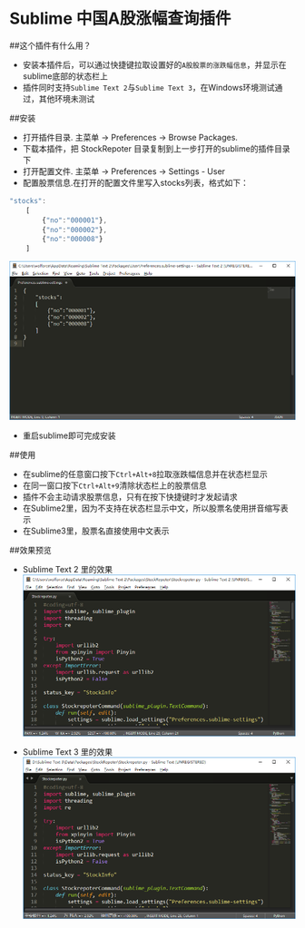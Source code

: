 ﻿Sublime 中国A股涨幅查询插件
========

##这个插件有什么用？
- 安装本插件后，可以通过快捷键拉取设置好的`A股股票的涨跌幅信息`，并显示在sublime底部的状态栏上
- 插件同时支持`Sublime Text 2`与`Sublime Text 3`，在Windows环境测试通过，其他环境未测试

##安装
- 打开插件目录. 主菜单 -> Preferences -> Browse Packages.
- 下载本插件，把 StockRepoter 目录复制到上一步打开的sublime的插件目录下
- 打开配置文件. 主菜单 -> Preferences -> Settings - User
- 配置股票信息.在打开的配置文件里写入stocks列表，格式如下：
```javascript
"stocks":
    [
        {"no":"000001"},
        {"no":"000002"},
        {"no":"000008"}
    ]
```
![配置信息](ScreenShotConfig.png)
- 重启sublime即可完成安装

##使用
- 在sublime的任意窗口按下`Ctrl+Alt+8`拉取涨跌幅信息并在状态栏显示
- 在同一窗口按下`Ctrl+Alt+9`清除状态栏上的股票信息
- 插件不会主动请求股票信息，只有在按下快捷键时才发起请求
- 在Sublime2里，因为不支持在状态栏显示中文，所以股票名使用拼音缩写表示
- 在Sublime3里，股票名直接使用中文表示

##效果预览
- Sublime Text 2 里的效果
![预览图片](ScreenShot_sublime2.png)

- Sublime Text 3 里的效果
![预览图片](ScreenShot_sublime3.png)
